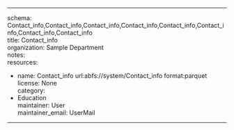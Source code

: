 


---  
schema: Contact_info,Contact_info,Contact_info,Contact_info,Contact_info,Contact_info,Contact_info,Contact_info  
title: Contact_info  
organization: Sample Department  
notes:   
resources:  
- name: Contact_info 
 url:abfs://system/Contact_info 
 format:parquet  
license: None  
category:
 - Education  
maintainer: User  
maintainer_email: UserMail  
---